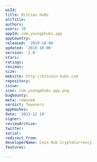```yaml
---
wsId: 
title: BitCion HuBs
altTitle: 
authors: 
users: 10
appId: com.youngphubs.app
appCountry: 
released: '2019-10-06'
updated: '2019-10-06'
version: '2.0'
stars: 
ratings: 
reviews: 
size: 
website: http://bitcoin-hubs.com
repository: 
issue: 
icon: com.youngphubs.app.png
bugbounty: 
meta: removed
verdict: fewusers
appHashes: 
date: '2023-12-19'
signer: 
reviewArchive: 
twitter: 
social: 
redirect_from: 
developerName: Coin Hub CryptoCurrency
features: 

---
```


